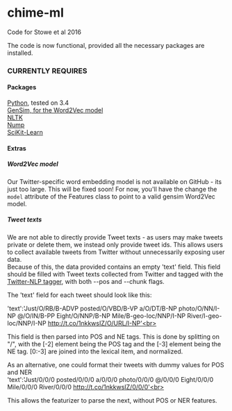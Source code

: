 # chime-ml
Code for Stowe et al 2016

The code is now functional, provided all the necessary packages are installed.

<h3>CURRENTLY REQUIRES</h3>
<h4>Packages</h4>
<a href="https://www.python.org/downloads/">Python</a>, tested on 3.4<br>
<a href="https://radimrehurek.com/gensim/">GenSim, for the Word2Vec model</a><br>
<a href="http://www.nltk.org/install.html">NLTK</a><br>
<a href="http://www.numpy.org/">Nump</a><br>
<a href="http://scikit-learn.org/stable/install.html">SciKit-Learn</a><br>

<h4>Extras</h4>
<h5>Word2Vec model</h5>
Our Twitter-specific word embedding model is not available on GitHub - its just too large. This will be fixed soon! For now, you'll have the change the <code>model</code> attribute of the Features class to point to a valid gensim Word2Vec model.
<br>
<h5>Tweet texts</h5>
We are not able to directly provide Tweet texts - as users may make tweets private or delete them, we instead only provide tweet ids. This allows users to collect available tweets from Twitter without unnecessarily exposing user data.
<br>
Because of this, the data provided contains an empty 'text' field. This field should be filled with Tweet texts collected from Twitter and tagged with the <a href="https://github.com/aritter/twitter_nlp">Twitter-NLP tagger</a>, with both --pos and --chunk flags. <br>

The 'text' field for each tweet should look like this:<br>

'text':'Just/O/RB/B-ADVP posted/O/VBD/B-VP a/O/DT/B-NP photo/O/NN/I-NP @/O/IN/B-PP Eight/O/NNP/B-NP Mile/B-geo-loc/NNP/I-NP River/I-geo-loc/NNP/I-NP http://t.co/1nkkwsIZ/O/URL/I-NP'<br>

This field is then parsed into POS and NE tags. This is done by splitting on "/", with the [-2] element being the POS tag and the [-3] element being the NE tag. [0:-3] are joined into the lexical item, and normalized.<br>

As an alternative, one could format their tweets with dummy values for POS and NER <br>
'text':'Just/0/0/0 posted/0/0/0 a/0/0/0 photo/0/0/0 @/0/0/0 Eight/0/0/0 Mile/0/0/0 River/0/0/0 http://t.co/1nkkwsIZ/0/0/0'<br>

This allows the featurizer to parse the next, without POS or NER features.

